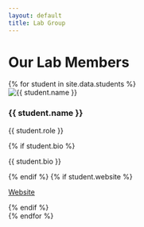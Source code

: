 ```yaml
---
layout: default
title: Lab Group
---
```


# Our Lab Members

<div class="lab-grid">
  {% for student in site.data.students %}
    <div class="lab-card">
      <img src="{{ student.img }}" alt="{{ student.name }}">
      <h3>{{ student.name }}</h3>
      <p class="role">{{ student.role }}</p>
      {% if student.bio %}
        <p class="bio">{{ student.bio }}</p>
      {% endif %}
      {% if student.website %}
        <p><a href="{{ student.website }}" target="_blank">Website</a></p>
      {% endif %}
    </div>
  {% endfor %}
</div>
